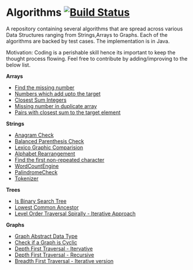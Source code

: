 # Algorithms [![Build Status](https://travis-ci.org/abhaybhegde/Algorithms.svg?branch=master)](https://travis-ci.org/abhaybhegde/Algorithms)
A repository containing several algorithms that are spread across various Data Structures ranging from Strings,Arrays to Graphs.  Each of the algorithms are backed by test cases. The implementation is in Java.

Motivation: Coding is a perishable skill hence its important to keep the thought process flowing. Feel free to contribute by adding/improving to the below list.

**Arrays**

* [Find the missing number](Algorithms/src/arrays/FindTheMissingNumberInArray.java)
* [Numbers which add upto the target](https://github.com/abhaybhegde/Algorithms/blob/master/Algorithms/src/arrays/NumbersWhichAddUptoTarget.java)
* [Closest Sum Integers](Algorithms/src/arrays/ClosestSumIntegers.java)
* [Missing number in duplicate array](Algorithms/src/arrays/MissingNumberInDuplicateArray.java)
* [Pairs with closest sum to the target element](Algorithms/src/arrays/PairsWithClosestSumToTarget.java)

**Strings**

* [Anagram Check](Algorithms/src/strings/AnagramCheck.java)
* [Balanced Parenthesis Check](https://github.com/abhaybhegde/Algorithms/blob/master/Algorithms/src/strings/BalancedParenthesis.java)
* [Lexico Graphic Comparision](https://github.com/abhaybhegde/Algorithms/blob/master/Algorithms/src/strings/LexicographicComparision.java)
* [Alphabet Rearrangement](Algorithms/src/strings/AlphabetRearrangement.java)
* [Find the first non-repeated character](Algorithms/src/strings/FirstNonRepeatedCharacter.java)
* [WordCountEngine](Algorithms/src/strings/WordCountEngine.java)
* [PalindromeCheck](Algorithms/src/strings/PalindromeCheck.java)
* [Tokenizer](Algorithms/src/strings/Tokenizer.java)

**Trees**
* [Is Binary Search Tree](Algorithms/src/trees/IsBinarySearchTree.java)
* [Lowest Common Ancestor](Algorithms/src/trees/LeastCommonAncestor.java)
* [Level Order Traversal Spirally - Iterative Approach](Algorithms/blob/master/Algorithms/src/trees/LevelOrderTraversalSpirally.java)


**Graphs**

* [Graph Abstract Data Type](https://github.com/abhaybhegde/Algorithms/blob/master/Algorithms/src/graphs/Graph.java)
* [Check if a Graph is Cyclic](https://github.com/abhaybhegde/Algorithms/blob/master/Algorithms/src/graphs/CycleCheck.java)
* [Depth First Traversal - Itervative](https://github.com/abhaybhegde/Algorithms/blob/master/Algorithms/src/graphs/DepthFirstIterative.java)
* [Depth First Traversal - Recursive](https://github.com/abhaybhegde/Algorithms/blob/master/Algorithms/src/graphs/DepthFirstSearchRecursiveImpl.java)
* [Breadth First Traversal - Iterative version](Algorithms/src/graphs/BreadthFirstTraversal.java)
